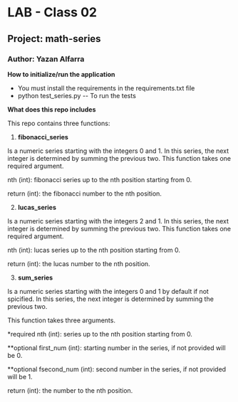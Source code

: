 # LAB - Class 02

## Project: math-series

### Author: Yazan Alfarra

**How to initialize/run the application**

- You must install the requirements in the requirements.txt file
- python test_series.py -- To run the tests

**What does this repo includes**

This repo contains three functions:

1. **fibonacci_series**

Is a numeric series starting with the integers 0 and 1. In this series, the next integer is determined by summing the previous two. This function takes one required argument.

nth (int): fibonacci series up to the nth position starting from 0.

return (int): the fibonacci number to the nth position.

2. **lucas_series**

Is a numeric series starting with the integers 2 and 1. In this series, the next integer is determined by summing the previous two. This function takes one required argument.

nth (int): lucas series up to the nth position starting from 0.

return (int): the lucas number to the nth position.

3. **sum_series**

Is a numeric series starting with the integers 0 and 1 by default if not spicified. In this series, the next integer is determined by summing the previous two.

This function takes three arguments.

*required nth (int): series up to the nth position starting from 0.

**optional first_num (int): starting number in the series, if not provided will be 0.

**optional fsecond_num (int): second number in the series, if not provided will be 1.

return (int): the number to the nth position.